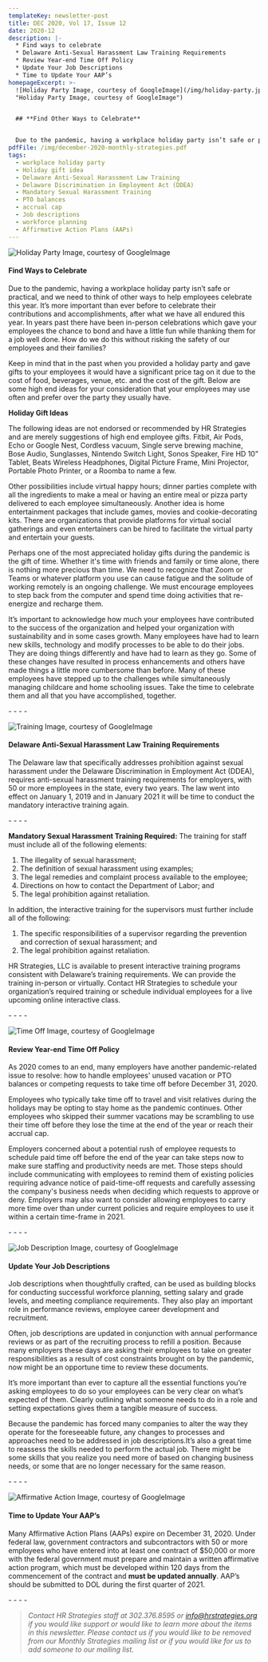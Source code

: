 ```yaml
---
templateKey: newsletter-post
title: DEC 2020, Vol 17, Issue 12
date: 2020-12
description: |-
  * Find ways to celebrate
  * Delaware Anti-Sexual Harassment Law Training Requirements
  * Review Year-end Time Off Policy
  * Update Your Job Descriptions
  * Time to Update Your AAP’s
homepageExcerpt: >-
  ![Holiday Party Image, courtesy of GoogleImage](/img/holiday-party.jpg
  "Holiday Party Image, courtesy of GoogleImage")


  ## **Find Other Ways to Celebrate**


  Due to the pandemic, having a workplace holiday party isn’t safe or practical, and we need to think of other ways to help employees celebrate this year. It’s more important than ever before to celebrate their contributions and accomplishments, after what we have all endured this year.
pdfFile: /img/december-2020-monthly-strategies.pdf
tags:
  - workplace holiday party
  - Holiday gift idea
  - Delaware Anti-Sexual Harassment Law Training
  - Delaware Discrimination in Employment Act (DDEA)
  - Mandatory Sexual Harassment Training
  - PTO balances
  - accrual cap
  - Job descriptions
  - workforce planning
  - Affirmative Action Plans (AAPs)
---
```

![Holiday Party Image, courtesy of GoogleImage](/img/holiday-party.jpg "Holiday Party Image, courtesy of GoogleImage")

#### **Find Ways to Celebrate**

Due to the pandemic, having a workplace holiday party isn’t safe or practical, and we need to think of other ways to help employees celebrate this year. It’s more important than ever before to celebrate their contributions and accomplishments, after what we have all endured this year. In years past there have been in-person celebrations which gave your employees the chance to bond and have a little fun while thanking them for a job well done. How do we do this without risking the safety of our employees and their families?

Keep in mind that in the past when you provided a holiday party and gave gifts to your employees it would have a significant price tag on it due to the cost of food, beverages, venue, etc. and the cost of the gift. Below are some high end ideas for your consideration that your employees may use often and prefer over the party they usually have.

**Holiday Gift Ideas**

The following ideas are not endorsed or recommended by HR Strategies and are merely suggestions of high end employee gifts. Fitbit, Air Pods, Echo or Google Nest, Cordless vacuum, Single serve brewing machine, Bose Audio, Sunglasses, Nintendo Switch Light, Sonos Speaker, Fire HD 10” Tablet, Beats Wireless Headphones, Digital Picture Frame, Mini Projector, Portable Photo Printer, or a Roomba to name a few.

Other possibilities include virtual happy hours; dinner parties complete with all the ingredients to make a meal or having an entire meal or pizza party delivered to each employee simultaneously. Another idea is home entertainment packages that include games, movies and cookie-decorating kits. There are organizations that provide platforms for virtual social gatherings and even entertainers can be hired to facilitate the virtual party and entertain your guests.

Perhaps one of the most appreciated holiday gifts during the pandemic is the gift of time. Whether it's time with friends and family or time alone, there is nothing more precious than time. We need to recognize that Zoom or Teams or whatever platform you use can cause fatigue and the solitude of working remotely is an ongoing challenge. We must encourage employees to step back from the computer and spend time doing activities that re-energize and recharge them.

It’s important to acknowledge how much your employees have contributed to the success of the organization and helped your organization with sustainability and in some cases growth. Many employees have had to learn new skills, technology and modify processes to be able to do their jobs. They are doing things differently and have had to learn as they go. Some of these changes have resulted in process enhancements and others have made things a little more cumbersome than before. Many of these employees have stepped up to the challenges while simultaneously managing childcare and home schooling issues. Take the time to celebrate them and all that you have accomplished, together.

\- - - -

![Training Image, courtesy of GoogleImage ](/img/images.jpg "Training Image, courtesy of GoogleImage ")

#### **Delaware Anti-Sexual Harassment Law Training Requirements**

The Delaware law that specifically addresses prohibition against sexual harassment under the Delaware Discrimination in Employment Act (DDEA), requires anti-sexual harassment training requirements for employers, with 50 or more employees in the state, every two years. The law went into effect on January 1, 2019 and in January 2021 it will be time to conduct the mandatory interactive training again.

\- - - -

**Mandatory Sexual Harassment Training Required:** The training for staff must include all of the following elements:

1. The illegality of sexual harassment;
2. The definition of sexual harassment using examples;
3. The legal remedies and complaint process available to the employee;
4. Directions on how to contact the Department of Labor; and
5. The legal prohibition against retaliation.

In addition, the interactive training for the supervisors must further include all of the following:

1. The specific responsibilities of a supervisor regarding the prevention and correction of sexual harassment; and
2. The legal prohibition against retaliation.

HR Strategies, LLC is available to present interactive training programs consistent with Delaware’s training requirements. We can provide the training in-person or virtually. Contact HR Strategies to schedule your organization’s required training or schedule individual employees for a live upcoming online interactive class.

\- - - -

![Time Off Image, courtesy of GoogleImage ](/img/time-off.png "Time Off Image, courtesy of GoogleImage ")

#### **Review Year-end Time Off Policy**

As 2020 comes to an end, many employers have another pandemic-related issue to resolve: how to handle employees' unused vacation or PTO balances or competing requests to take time off before December 31, 2020.

Employees who typically take time off to travel and visit relatives during the holidays may be opting to stay home as the pandemic continues. Other employees who skipped their summer vacations may be scrambling to use their time off before they lose the time at the end of the year or reach their accrual cap.

Employers concerned about a potential rush of employee requests to schedule paid time off before the end of the year can take steps now to make sure staffing and productivity needs are met. Those steps should include communicating with employees to remind them of existing policies requiring advance notice of paid-time-off requests and carefully assessing the company's business needs when deciding which requests to approve or deny. Employers may also want to consider allowing employees to carry more time over than under current policies and require employees to use it within a certain time-frame in 2021.

\- - - -

![Job Description Image, courtesy of GoogleImage ](/img/job-description.jpg "Job Description Image, courtesy of GoogleImage ")

#### **Update Your Job Descriptions**

Job descriptions when thoughtfully crafted, can be used as building blocks for conducting successful workforce planning, setting salary and grade levels, and meeting compliance requirements. They also play an important role in performance reviews, employee career development and recruitment.

Often, job descriptions are updated in conjunction with annual performance reviews or as part of the recruiting process to refill a position. Because many employers these days are asking their employees to take on greater responsibilities as a result of cost constraints brought on by the pandemic, now might be an opportune time to review these documents.

It’s more important than ever to capture all the essential functions you’re asking employees to do so your employees can be very clear on what’s expected of them. Clearly outlining what someone needs to do in a role and setting expectations gives them a tangible measure of success.

Because the pandemic has forced many companies to alter the way they operate for the foreseeable future, any changes to processes and approaches need to be addressed in job descriptions.It’s also a great time to reassess the skills needed to perform the actual job. There might be some skills that you realize you need more of based on changing business needs, or some that are no longer necessary for the same reason.

\- - - -

![Affirmative Action Image, courtesy of GoogleImage ](/img/aap.jpg "Affirmative Action Image, courtesy of GoogleImage ")

#### **Time to Update Your AAP’s**

Many Affirmative Action Plans (AAPs) expire on December 31, 2020. Under federal law, government contractors and subcontractors with 50 or more employees who have entered into at least one contract of $50,000 or more with the federal government must prepare and maintain a written affirmative action program, which must be developed within 120 days from the commencement of the contract and **must be updated annually**. AAP’s should be submitted to DOL during the first quarter of 2021.

\- - - -

> *Contact HR Strategies staff at 302.376.8595 or [info@hrstrategies.org](mailto:info@hrstrategies.org) if you would like support or would like to learn more about the items in this newsletter. Please contact us if you would like to be removed from our Monthly Strategies mailing list or if you would like for us to add someone to our mailing list.*
